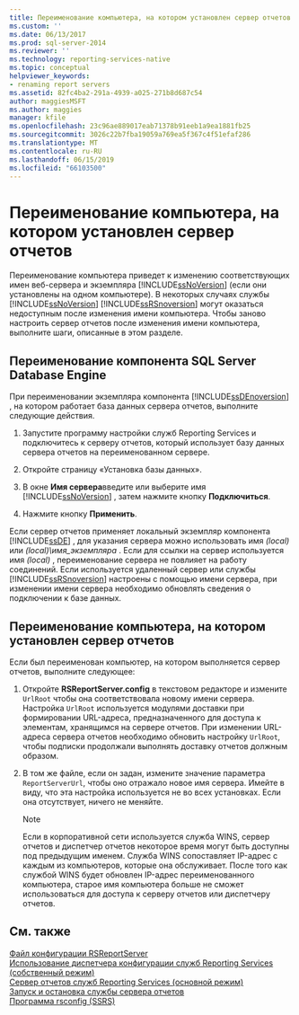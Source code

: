 ```yaml
---
title: Переименование компьютера, на котором установлен сервер отчетов | Документы Майкрософт
ms.custom: ''
ms.date: 06/13/2017
ms.prod: sql-server-2014
ms.reviewer: ''
ms.technology: reporting-services-native
ms.topic: conceptual
helpviewer_keywords:
- renaming report servers
ms.assetid: 82fc4ba2-291a-4939-a025-271b8d687c54
author: maggiesMSFT
ms.author: maggies
manager: kfile
ms.openlocfilehash: 23c96ae889017eab71378b91eeb1a9ea1881fb25
ms.sourcegitcommit: 3026c22b7fba19059a769ea5f367c4f51efaf286
ms.translationtype: MT
ms.contentlocale: ru-RU
ms.lasthandoff: 06/15/2019
ms.locfileid: "66103500"
---
```

# <a name="rename-a-report-server-computer"></a>Переименование компьютера, на котором установлен сервер отчетов
  Переименование компьютера приведет к изменению соответствующих имен веб-сервера и экземпляра [!INCLUDE[ssNoVersion](../../includes/ssnoversion-md.md)] (если они установлены на одном компьютере). В некоторых случаях службы [!INCLUDE[ssNoVersion](../../includes/ssnoversion-md.md)] [!INCLUDE[ssRSnoversion](../../includes/ssrsnoversion-md.md)] могут оказаться недоступным после изменения имени компьютера. Чтобы заново настроить сервер отчетов после изменения имени компьютера, выполните шаги, описанные в этом разделе.  
  
## <a name="renaming-a-sql-server-database-engine"></a>Переименование компонента SQL Server Database Engine  
 При переименовании экземпляра компонента [!INCLUDE[ssDEnoversion](../../includes/ssdenoversion-md.md)] , на котором работает база данных сервера отчетов, выполните следующие действия.  
  
1.  Запустите программу настройки служб Reporting Services и подключитесь к серверу отчетов, который использует базу данных сервера отчетов на переименованном сервере.  
  
2.  Откройте страницу «Установка базы данных».  
  
3.  В окне **Имя сервера**введите или выберите имя [!INCLUDE[ssNoVersion](../../includes/ssnoversion-md.md)] , затем нажмите кнопку **Подключиться**.  
  
4.  Нажмите кнопку **Применить**.  
  
 Если сервер отчетов применяет локальный экземпляр компонента [!INCLUDE[ssDE](../../includes/ssde-md.md)] , для указания сервера можно использовать имя *(local)* или *(local)\имя_экземпляра* . Если для ссылки на сервер используется имя *(local)* , переименование сервера не повлияет на работу соединений. Если используется удаленный сервер или службы [!INCLUDE[ssRSnoversion](../../includes/ssrsnoversion-md.md)] настроены с помощью имени сервера, при изменении имени сервера необходимо обновлять сведения о подключении к базе данных.  
  
## <a name="renaming-a-report-server-computer"></a>Переименование компьютера, на котором установлен сервер отчетов  
 Если был переименован компьютер, на котором выполняется сервер отчетов, выполните следующее:  
  
1.  Откройте **RSReportServer.config** в текстовом редакторе и измените `UrlRoot` чтобы она соответствовала новому имени сервера. Настройка `UrlRoot` используется модулями доставки при формировании URL-адреса, предназначенного для доступа к элементам, хранящимся на сервере отчетов. При изменении URL-адреса сервера отчетов необходимо обновить настройку `UrlRoot`, чтобы подписки продолжали выполнять доставку отчетов должным образом.  
  
2.  В том же файле, если он задан, измените значение параметра `ReportServerUrl`, чтобы оно отражало новое имя сервера. Имейте в виду, что эта настройка используется не во всех установках. Если она отсутствует, ничего не меняйте.  
  
    > [!NOTE]  
    >  Если в корпоративной сети используется служба WINS, сервер отчетов и диспетчер отчетов некоторое время могут быть доступны под предыдущим именем. Служба WINS сопоставляет IP-адрес с каждым из компьютеров, которые она обслуживает. После того как службой WINS будет обновлен IP-адрес переименованного компьютера, старое имя компьютера больше не сможет использоваться для доступа к серверу отчетов или диспетчеру отчетов.  
  
## <a name="see-also"></a>См. также  
 [Файл конфигурации RSReportServer](rsreportserver-config-configuration-file.md)   
 [Использование диспетчера конфигурации служб Reporting Services (собственный режим)](../../sql-server/install/reporting-services-configuration-manager-native-mode.md)   
 [Сервер отчетов служб Reporting Services (основной режим)](reporting-services-report-server-native-mode.md)   
 [Запуск и остановка службы сервера отчетов](start-and-stop-the-report-server-service.md)   
 [Программа rsconfig (SSRS)](../tools/rsconfig-utility-ssrs.md)  
  
  
